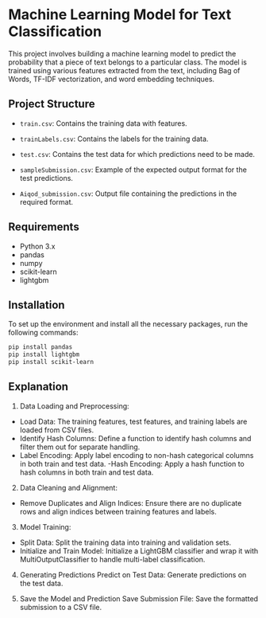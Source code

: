 # Machine Learning Model for Text Classification

This project involves building a machine learning model to predict the probability that a piece of text belongs to a particular class. The model is trained using various features extracted from the text, including Bag of Words, TF-IDF vectorization, and word embedding techniques.

## Project Structure

- `train.csv`: Contains the training data with features.
- `trainLabels.csv`: Contains the labels for the training data.
- `test.csv`: Contains the test data for which predictions need to be made.
- `sampleSubmission.csv`: Example of the expected output format for the test predictions.

- `Aiqod_submission.csv`: Output file containing the predictions in the required format.


## Requirements

- Python 3.x
- pandas
- numpy
- scikit-learn
- lightgbm

## Installation

To set up the environment and install all the necessary packages, run the following commands:

```bash
pip install pandas
pip install lightgbm
pip install scikit-learn 

```

## Explanation 

1. Data Loading and Preprocessing:
- Load Data: The training features, test features, and training labels are loaded from CSV files.
- Identify Hash Columns: Define a function to identify hash columns and filter them out for separate handling.
- Label Encoding: Apply label encoding to non-hash categorical columns in both train and test data.
-Hash Encoding: Apply a hash function to hash columns in both train and test data.

2. Data Cleaning and Alignment:
- Remove Duplicates and Align Indices: Ensure there are no duplicate rows and align indices between training features and labels.

3. Model Training:
- Split Data: Split the training data into training and validation sets.
- Initialize and Train Model: Initialize a LightGBM classifier and wrap it with MultiOutputClassifier to handle multi-label classification.

4. Generating Predictions
Predict on Test Data: Generate predictions on the test data.

5. Save the Model and Prediction
Save Submission File: Save the formatted submission to a CSV file.

